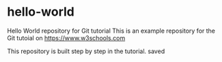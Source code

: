 # hello-world
Hello World repository for Git tutorial
This is an example repository for the Git tutoial on https://www.w3schools.com

This repository is built step by step in the tutorial.
saved
